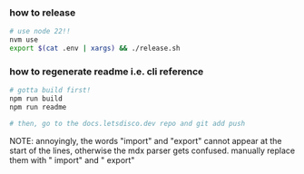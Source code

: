 ### how to release

```bash
# use node 22!!
nvm use
export $(cat .env | xargs) && ./release.sh
```

### how to regenerate readme i.e. cli reference

```bash
# gotta build first!
npm run build
npm run readme

# then, go to the docs.letsdisco.dev repo and git add push
```

NOTE: annoyingly, the words "import" and "export" cannot appear at the start of the lines, otherwise the mdx parser gets confused. manually replace them with " import" and " export"
